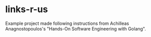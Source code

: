 # links-r-us
 Example project made following instructions from Achilleas Anagnostopoulos's "Hands-On Software Engineering with Golang".
